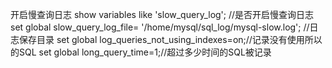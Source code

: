 开启慢查询日志
    show variables like 'slow_query_log'; //是否开启慢查询日志
    set global slow_query_log_file= '/home/mysql/sql_log/mysql-slow.log'; //日志保存目录
    set global log_queries_not_using_indexes=on;//记录没有使用所以的SQL
    set global long_query_time=1;//超过多少时间的SQL被记录